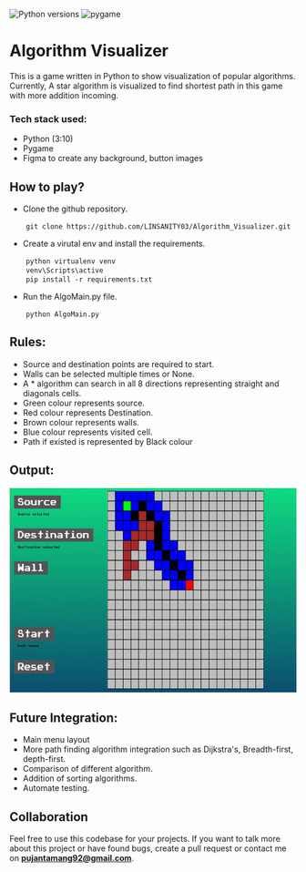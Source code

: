 ![Python versions](https://img.shields.io/badge/python-3.10-blue)
![pygame](https://img.shields.io/badge/pygame-2.5.2-yellow)

# Algorithm Visualizer

This is a game written in Python to show visualization of popular algorithms. Currently, A star algorithm is visualized to find shortest path in this game with more addition incoming.

### Tech stack used:

- Python (3:10)
- Pygame
- Figma to create any background, button images

## How to play?

- Clone the github repository.

```
    git clone https://github.com/LINSANITY03/Algorithm_Visualizer.git
```

- Create a virutal env and install the requirements.

```
    python virtualenv venv
    venv\Scripts\active
    pip install -r requirements.txt
```

- Run the AlgoMain.py file.

```
    python AlgoMain.py
```

## Rules:

- Source and destination points are required to start.
- Walls can be selected multiple times or None.
- A \* algorithm can search in all 8 directions representing straight and diagonals cells.
- Green colour represents source.
- Red colour represents Destination.
- Brown colour represents walls.
- Blue colour represents visited cell.
- Path if existed is represented by Black colour

## Output:

<p align="center">
  <img src="assets/game.JPG" alt="Algorithm_game" height="360" width="640">
</p>

## Future Integration:

- Main menu layout
- More path finding algorithm integration such as Dijkstra's, Breadth-first, depth-first.
- Comparison of different algorithm.
- Addition of sorting algorithms.
- Automate testing.

## Collaboration

Feel free to use this codebase for your projects. If you want to talk more about this project or have found bugs, create a pull request or contact me on **pujantamang92@gmail.com**.
